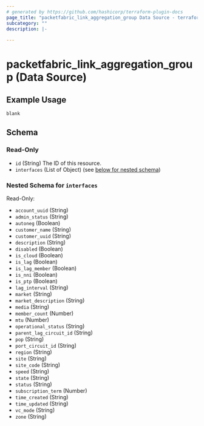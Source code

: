 ```yaml
---
# generated by https://github.com/hashicorp/terraform-plugin-docs
page_title: "packetfabric_link_aggregation_group Data Source - terraform-provider-packetfabric"
subcategory: ""
description: |-
  
---
```


# packetfabric_link_aggregation_group (Data Source)



## Example Usage

```terraform
blank
```

<!-- schema generated by tfplugindocs -->
## Schema

### Read-Only

- `id` (String) The ID of this resource.
- `interfaces` (List of Object) (see [below for nested schema](#nestedatt--interfaces))

<a id="nestedatt--interfaces"></a>
### Nested Schema for `interfaces`

Read-Only:

- `account_uuid` (String)
- `admin_status` (String)
- `autoneg` (Boolean)
- `customer_name` (String)
- `customer_uuid` (String)
- `description` (String)
- `disabled` (Boolean)
- `is_cloud` (Boolean)
- `is_lag` (Boolean)
- `is_lag_member` (Boolean)
- `is_nni` (Boolean)
- `is_ptp` (Boolean)
- `lag_interval` (String)
- `market` (String)
- `market_description` (String)
- `media` (String)
- `member_count` (Number)
- `mtu` (Number)
- `operational_status` (String)
- `parent_lag_circuit_id` (String)
- `pop` (String)
- `port_circuit_id` (String)
- `region` (String)
- `site` (String)
- `site_code` (String)
- `speed` (String)
- `state` (String)
- `status` (String)
- `subscription_term` (Number)
- `time_created` (String)
- `time_updated` (String)
- `vc_mode` (String)
- `zone` (String)



